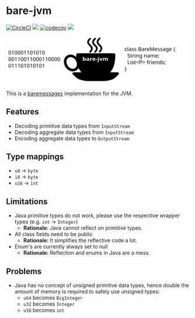 # bare-jvm
[![CircleCI](https://circleci.com/gh/nobloat/bare-jvm.svg?style=svg)](https://circleci.com/gh/nobloat/bare-jvm)
[![](https://jitpack.io/v/nobloat/bare-jvm.svg)](https://jitpack.io/#nobloat/bare-jvm)
[![codecov](https://codecov.io/gh/nobloat/bare-jvm/branch/master/graph/badge.svg)](https://codecov.io/gh/nobloat/bare-jvm)
[![](https://tokei.rs/b1/github.com/nobloat/bare-jvm?category=code)](https://github.com/XAMPPRocky/tokei)

![bare-jvm-logo](logo.svg)

This is a [baremessages](https://baremessages.org/) implementation for the JVM.

## Features
- Decoding primitive data types from `InputStream`
- Decoding aggregate data types from `InputStream`
- Encoding aggregate data types to `OutputStream`

## Type mappings
- `u8` -> `byte`
- `i8` -> `byte`
- `u16` -> `int`

## Limitations
- Java primitive types do not work, please use the respective wrapper types (e.g. `int` -> `Integer`)
    - **Rationale:** Java cannot reflect on primitive types.
- All class fields need to be public
    - **Rationale:** It simplifies the reflective code a lot.
- Enum's are currently always set to null
    - **Rationale:** Reflection and enums in Java are a mess.

## Problems
- Java has no concept of unsigned primitive data types, hence double the amount of memory is required to safely use unsigned types:
    - `u64` becomes `BigInteger`
    - `u32` becomes `Integer`
    - `u16` becomes `int`
    

